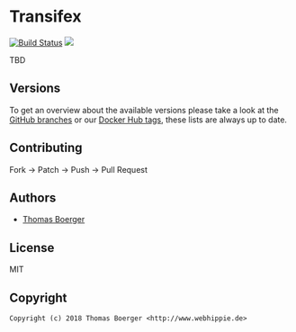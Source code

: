 # Transifex

[![Build Status](https://github.dronehippie.de/api/badges/toolhippie/transifex/status.svg)](https://github.dronehippie.de/toolhippie/transifex)
[![](https://images.microbadger.com/badges/image/toolhippie/transifex:latest.svg)](https://microbadger.com/images/toolhippie/transifex:latest "Get your own image badge on microbadger.com")

TBD


## Versions

To get an overview about the available versions please take a look at the [GitHub branches](https://github.com/toolhippie/transifex/branches/all) or our [Docker Hub tags](https://hub.docker.com/r/toolhippie/transifex/tags/), these lists are always up to date.


## Contributing

Fork -> Patch -> Push -> Pull Request


## Authors

* [Thomas Boerger](https://github.com/tboerger)


## License

MIT


## Copyright

```
Copyright (c) 2018 Thomas Boerger <http://www.webhippie.de>
```
